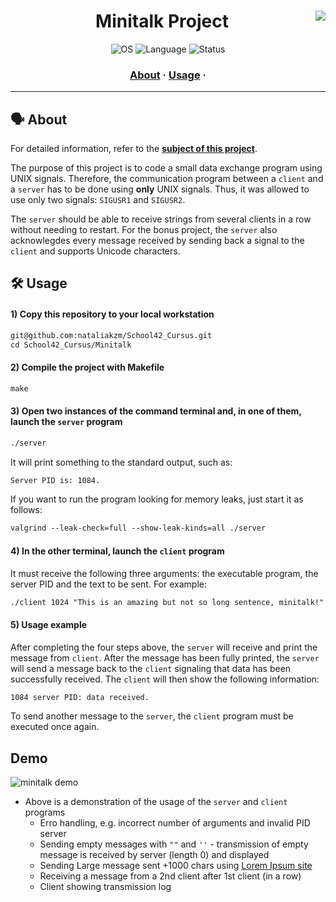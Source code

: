 <div align="center">

# Minitalk Project <img align="right" src="https://user-images.githubusercontent.com/102881479/215282296-839ce5e6-5982-41f6-ba56-7e408f6ca9f8.png" /> 

<p align="center">
    <img src="https://img.shields.io/badge/OS-Linux-blue" alt="OS">
    <img src="https://img.shields.io/badge/Language-C%20%7C%20C%2B%2B-blue.svg" alt="Language">
    <img src="https://img.shields.io/badge/Status-Completed-brightgreen.svg" alt="Status">
</p>

</div>


<h3 align="center">
	<a href="#%EF%B8%8F-about">About</a>
	<span> · </span>
	<a href="#%EF%B8%8F-usage">Usage</a>
	<span> · </span>
</h3>

---

## 🗣️ About

For detailed information, refer to the [**subject of this project**](https://github.com/nataliakzm/School42_Cursus/blob/main/Minitalk/en.subject.pdf).

The purpose of this project is to code a small data exchange program using UNIX signals. Therefore, the communication program between a `client` and a `server` has to be done using **only** UNIX signals. Thus, it was allowed to use only two signals: `SIGUSR1` and `SIGUSR2`.

The `server` should be able to receive strings from several clients in a row without needing to restart. For the bonus project, the `server` also acknowlegdes every message received by sending back a signal to the `client` and supports Unicode characters.

## 🛠️ Usage

#### 1) Copy this repository to your local workstation

```html
git@github.com:nataliakzm/School42_Cursus.git
cd School42_Cursus/Minitalk
```

#### 2) Compile the project with Makefile

```html
make
```

#### 3) Open two instances of the command terminal and, in one of them, launch the `server` program

```html
./server
```

It will print something to the standard output, such as:

```html
Server PID is: 1084.
```

If you want to run the program looking for memory leaks, just start it as follows:

```html
valgrind --leak-check=full --show-leak-kinds=all ./server
```

#### 4) In the other terminal, launch the `client` program

It must receive the following three arguments: the executable program, the server PID and the text to be sent. For example:

```html
./client 1024 "This is an amazing but not so long sentence, minitalk!"
```

#### 5) Usage example

After completing the four steps above, the `server` will receive and print the message from `client`. After the message has been fully printed, the `server` will send a message back to the `client` signaling that data has been successfully received. The `client` will then show the following information:

```html
1084 server PID: data received.
```

To send another message to the `server`, the `client` program must be executed once again.

## Demo

![minitalk demo](https://github.com/pvaladares/42cursus-02-minitalk/blob/main/img/minitalk_demo.gif)

- Above is a demonstration of the usage of the `server` and `client` programs
	- Erro handling, e.g. incorrect number of arguments and invalid PID server
	- Sending empty messages with `""` and `''` - transmission of empty message is received by server (length 0) and displayed
	- Sending Large message sent +1000 chars using [Lorem Ipsum site](https://lipsum.com/feed/html)
	- Receiving a message from a 2nd client after 1st client (in a row)
	- Client showing transmission log
